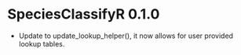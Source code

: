 # SpeciesClassifyR 0.1.0

* Update to update_lookup_helper(), it now allows for user provided lookup tables. 
